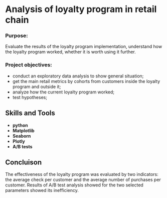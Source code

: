 # Analysis of loyalty program in retail chain

### Purpose:
Evaluate the results of the loyalty program implementation, understand how the loyalty program worked, whether it is worth using it further.

### Project objectives:
- conduct an exploratory data analysis to show general situation;
- get the main retail metrics by cohorts from customers inside the loyalty program and outside it;
- analyze how the current loyalty program worked;
- test hypotheses;

## Skills and Tools

- **python**
- **Matplotlib**
- **Seaborn**
- **Plotly**
- **A/B tests**

## Concluison

The effectiveness of the loyalty program was evaluated by two indicators: the average check per customer and the average number of purchases per customer.
Results of A/B test analysis showed for the two selected parameters showed its inefficiency.
